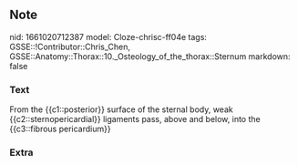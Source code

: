 ## Note
nid: 1661020712387
model: Cloze-chrisc-ff04e
tags: GSSE::!Contributor::Chris_Chen, GSSE::Anatomy::Thorax::10._Osteology_of_the_thorax::Sternum
markdown: false

### Text
<div class='toggle'>
  From the {{c1::posterior}} surface of the sternal body, weak
  {{c2::sternopericardial}} ligaments pass, above and below, into
  the {{c3::fibrous pericardium}}
</div>

### Extra

